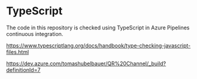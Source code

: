 # TypeScript

The code in this repository is checked using TypeScript in Azure Pipelines continuous integration.

https://www.typescriptlang.org/docs/handbook/type-checking-javascript-files.html

https://dev.azure.com/tomashubelbauer/QR%20Channel/_build?definitionId=7
